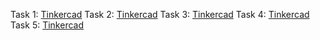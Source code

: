 Task 1: [Tinkercad](https://www.tinkercad.com/things/2C5pS4YTsKk-embedded-lab2task1?sharecode=Xx5r4uer7SAKhMAOKwP55KRadK52kUMt_0DHjk-PI1E)
Task 2: [Tinkercad](https://www.tinkercad.com/things/7Ikhk584dFb-312-module-2-task-2?sharecode=Z94v2H1Y53Z_p-_Qe27b5vaIhRO79YjZXH2QU8sz-JQ)
Task 3: [Tinkercad](https://www.tinkercad.com/things/0IYHNne8qTI-embedded-systems-lab2-q3?sharecode=GcP8ECDawjh69nTvoPofM7wapX2ryM6olMnNOkoCebs)
Task 4: [Tinkercad](https://www.tinkercad.com/things/4OjQLxjpx73-embedded-systems-lab2-q4?sharecode=undefined)
Task 5: [Tinkercad](https://www.tinkercad.com/things/bkEhZriPePV-312-module-2-task-5)
